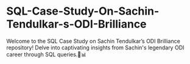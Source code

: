 # SQL-Case-Study-On-Sachin-Tendulkar-s-ODI-Brilliance
Welcome to the SQL Case Study on Sachin Tendulkar’s ODI Brilliance repository! Delve into captivating insights from Sachin's legendary ODI career through SQL queries.🏏📊
